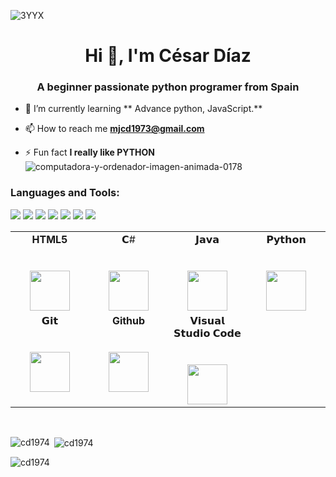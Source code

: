 ![3YYX](https://user-images.githubusercontent.com/113660331/199951491-148e5747-326d-46f2-b8b9-3b5f0960ab68.gif)




<h1 align="center">Hi 👋, I'm César Díaz</h1>
<h3 align="center">A beginner passionate python programer from Spain</h3>



- 🌱 I’m currently learning ** Advance python, JavaScript.**

- 📫 How to reach me **mjcd1973@gmail.com**

- ⚡ Fun fact **I really like PYTHON** ![computadora-y-ordenador-imagen-animada-0178](https://user-images.githubusercontent.com/113660331/199424730-7a76a681-e32b-407c-b3c7-5ffcb7de50e5.gif)





### Languages and Tools:
<div display="flex">
        <img src="https://img.shields.io/badge/python%20-%2314354C.svg?&style=for-the-badge&logo=python&logoColor=white&style=plastic">
        <img src="https://img.shields.io/badge/html5%20-%23E34F26.svg?&style=for-the-badge&logo=html5&logoColor=white&style=plastic">
        <img src="https://img.shields.io/badge/css3%20-%231572B6.svg?&style=for-the-badge&logo=css3&logoColor=white&style=plastic">
        <img src="https://img.shields.io/badge/-JavaScript-000000?style=flat&logo=javascript">
        <img src="https://img.shields.io/badge/-MySQL-333333?style=flat&logo=mysql">
        <img src="https://img.shields.io/badge/-Git-333333?style=flat&logo=git">
        <img src="https://img.shields.io/badge/-GitHub-333333?style=flat&logo=github">

</div>

<table>
  <tbody>
    <tr valign="top">
      <td width="25%" align="center">
        <span><b>HTML5</b></span><br><br><br>
        <img height="64px" src="https://cdn.svgporn.com/logos/html-5.svg">
      </td>
      <td width="25%" align="center">
        <span>𝗖#</span><br><br><br>
        <img height="64px" src="https://cdn.svgporn.com/logos/c-sharp.svg">
      </td>
      <td width="25%" align="center">
        <span>𝗝𝗮𝘃𝗮</span><br><br><br>
        <img height="64px" src="https://cdn.svgporn.com/logos/java.svg">
      </td>
      <td width="25%" align="center">
        <span>𝗣𝘆𝘁𝗵𝗼𝗻</span><br><br><br>
        <img height="64px" src="https://cdn.svgporn.com/logos/python.svg">
      </td>
    </tr>
    <tr valign="top">
      <td width="25%" align="center">        
        <span>𝗚𝗶𝘁</span><br><br><br>
        <img height="64px" src="https://cdn.svgporn.com/logos/git-icon.svg">
      </td>
      <td width="25%" align="center">        
        <span><b>Github</b></span><br><br><br>
        <img height="64px" src="https://cdn.svgporn.com/logos/github-icon.svg">
      </td>
      <td width="25%" align="center">
        <span>𝗩𝗶𝘀𝘂𝗮𝗹 𝗦𝘁𝘂𝗱𝗶𝗼 𝗖𝗼𝗱𝗲</span><br><br><br>
        <img height="64px" src="https://cdn.svgporn.com/logos/visual-studio-code.svg">
      </td>
    </tr>
  </tbody>
</table>
<br/>

<p><img align="left" src="https://github-readme-stats.vercel.app/api/top-langs?username=cd1974&show_icons=true&locale=en&layout=compact" alt="cd1974" /></p>

<p>&nbsp;<img align="center" src="https://github-readme-stats.vercel.app/api?username=cd1974&show_icons=true&locale=en" alt="cd1974" /></p>

<p><img align="center" src="https://github-readme-streak-stats.herokuapp.com/?user=cd1974&" alt="cd1974" /></p>

